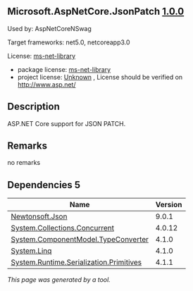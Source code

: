 Microsoft.AspNetCore.JsonPatch [1.0.0](https://www.nuget.org/packages/Microsoft.AspNetCore.JsonPatch/1.0.0)
--------------------

Used by: AspNetCoreNSwag

Target frameworks: net5.0, netcoreapp3.0

License: [ms-net-library](../../../../licenses/ms-net-library) 

- package license: [ms-net-library](http://www.microsoft.com/web/webpi/eula/net_library_eula_enu.htm) 
- project license: [Unknown](http://www.asp.net/) , License should be verified on http://www.asp.net/

Description
-----------
ASP.NET Core support for JSON PATCH.

Remarks
-----------
no remarks


Dependencies 5
-----------

|Name|Version|
|----------|:----|
|[Newtonsoft.Json](../../../../packages/nuget.org/newtonsoft.json/9.0.1)|9.0.1|
|[System.Collections.Concurrent](../../../../packages/nuget.org/system.collections.concurrent/4.0.12)|4.0.12|
|[System.ComponentModel.TypeConverter](../../../../packages/nuget.org/system.componentmodel.typeconverter/4.1.0)|4.1.0|
|[System.Linq](../../../../packages/nuget.org/system.linq/4.1.0)|4.1.0|
|[System.Runtime.Serialization.Primitives](../../../../packages/nuget.org/system.runtime.serialization.primitives/4.1.1)|4.1.1|

*This page was generated by a tool.*